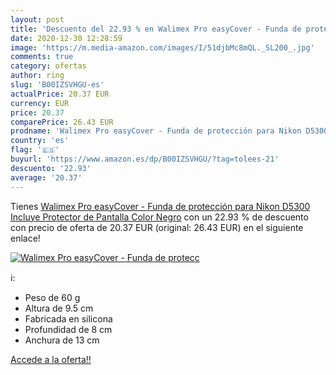 ```yaml
---
layout: post
title: 'Descuento del 22.93 % en Walimex Pro easyCover - Funda de protecc'
date: 2020-12-30 12:28:59
image: 'https://m.media-amazon.com/images/I/51djbMc8mQL._SL200_.jpg'
comments: true
category: ofertas
author: ring
slug: 'B00IZSVHGU-es'
actualPrice: 20.37 EUR
currency: EUR
price: 20.37
comparePrice: 26.43 EUR
prodname: 'Walimex Pro easyCover - Funda de protección para Nikon D5300  Incluye Protector de Pantalla   Color Negro'
country: 'es'
flag: '🇪🇸'
buyurl: 'https://www.amazon.es/dp/B00IZSVHGU/?tag=tolees-21'
descuento: '22.93'
average: '20.37'
---
```


Tienes [Walimex Pro easyCover - Funda de protección para Nikon D5300  Incluye Protector de Pantalla   Color Negro](https://www.amazon.es/dp/B00IZSVHGU/?tag=tolees-21) con un 22.93 % de descuento con precio de oferta de 20.37 EUR (original: 26.43 EUR) en el siguiente enlace!

[![Walimex Pro easyCover - Funda de protecc](https://m.media-amazon.com/images/I/51djbMc8mQL._SL200_.jpg)](https://www.amazon.es/dp/B00IZSVHGU/?tag=tolees-21)

ℹ️:

- Peso de 60 g
- Altura de 9.5 cm
- Fabricada en silicona
- Profundidad de 8 cm
- Anchura de 13 cm

[Accede a la oferta!!](https://www.amazon.es/dp/B00IZSVHGU/?tag=tolees-21)
